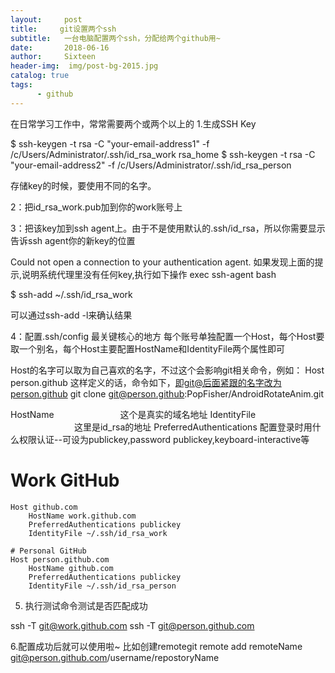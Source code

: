 ```yaml
---
layout:     post
title:     git设置两个ssh
subtitle:   一台电脑配置两个ssh，分配给两个github用~
date:       2018-06-16
author:     Sixteen
header-img:  img/post-bg-2015.jpg
catalog: true
tags:
      - github
---
```


在日常学习工作中，常常需要两个或两个以上的
1.生成SSH Key

$ ssh-keygen -t rsa -C "your-email-address1"  -f /c/Users/Administrator/.ssh/id_rsa_work                                                                                                                                                                                              rsa_home
$ ssh-keygen -t rsa -C "your-email-address2"  -f /c/Users/Administrator/.ssh/id_rsa_person

存储key的时候，要使用不同的名字。

2：把id_rsa_work.pub加到你的work账号上

3：把该key加到ssh agent上。由于不是使用默认的.ssh/id_rsa，所以你需要显示告诉ssh agent你的新key的位置


Could not open a connection to your authentication agent.
如果发现上面的提示,说明系统代理里没有任何key,执行如下操作
exec ssh-agent bash

$ ssh-add ~/.ssh/id_rsa_work

可以通过ssh-add -l来确认结果


4：配置.ssh/config 最关键核心的地方
每个账号单独配置一个Host，每个Host要取一个别名，每个Host主要配置HostName和IdentityFile两个属性即可

Host的名字可以取为自己喜欢的名字，不过这个会影响git相关命令，例如：
Host person.github 这样定义的话，命令如下，即git@后面紧跟的名字改为person.github 
git clone git@person.github:PopFisher/AndroidRotateAnim.git


HostName 　　　　　　　   这个是真实的域名地址
IdentityFile 　　　　　　　  这里是id_rsa的地址
PreferredAuthentications   配置登录时用什么权限认证--可设为publickey,password publickey,keyboard-interactive等

 # Work GitHub
    Host github.com
        HostName work.github.com
        PreferredAuthentications publickey
        IdentityFile ~/.ssh/id_rsa_work

    # Personal GitHub
    Host person.github.com
        HostName github.com
        PreferredAuthentications publickey
        IdentityFile ~/.ssh/id_rsa_person

5. 执行测试命令测试是否匹配成功


ssh -T git@work.github.com
ssh -T git@person.github.com

6.配置成功后就可以使用啦~
比如创建remotegit remote add remoteName git@person.github.com/username/repostoryName

